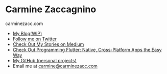 # Carmine Zaccagnino

carminezacc.com

- [My Blog(WIP)](https://www.carmine.dev/)
- [Follow me on Twitter](https://twitter.com/carminezacc)
- [Check Out My Stories on Medium](https://medium.com/@carminezaccagnino)
- [Check Out Programming Flutter: Native, Cross-Platform Apps the Easy Way](https://pragprog.com/book/czflutr/programming-flutter)
- [My GitHub (personal projects)](https://github.com/carzacc)
- Email me at [carmine@carminezacc.com](mailto:carmine@carminezacc.com)
